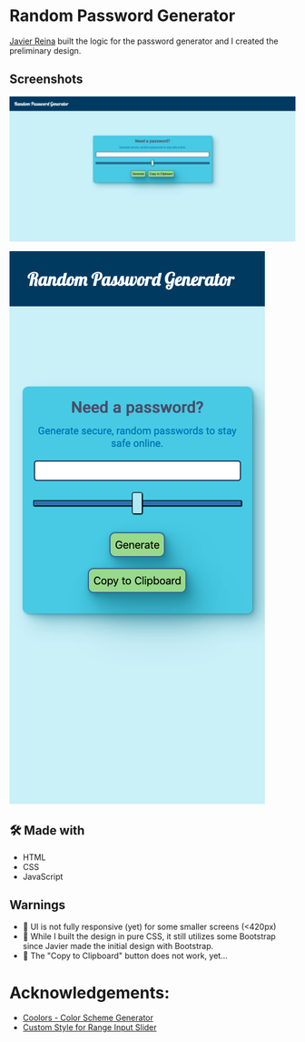 # Random Password Generator

[Javier Reina](https://github.com/jr31na) built the logic for the password generator and I created the preliminary design.

## Screenshots

![Desktop Screenshot](./screenshots/screenshot-desktop.png)

![Mobile Screenshot](./screenshots/screenshot-mobile.png)

## 🛠 Made with

- HTML
- CSS
- JavaScript

## Warnings

- 🚨 UI is not fully responsive (yet) for some smaller screens (<420px)
- 🚨 While I built the design in pure CSS, it still utilizes some Bootstrap since Javier made the initial design with Bootstrap.
- 🚨 The "Copy to Clipboard" button does not work, yet...

# Acknowledgements:

- [Coolors - Color Scheme Generator](https://coolors.co/)
- [Custom Style for Range Input Slider](https://css-tricks.com/styling-cross-browser-compatible-range-inputs-css/)
